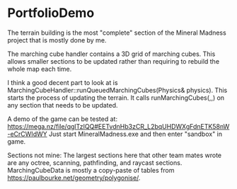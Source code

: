 # PortfolioDemo
The terrain building is the most "complete" section of the Mineral Madness project that is mostly done by me. 

The marching cube handler contains a 3D grid of marching cubes. This allows smaller sections to be updated rather than requiring to rebuild the whole map each time.

I think a good decent part to look at is MarchingCubeHandler::runQueuedMarchingCubes(Physics& physics). This starts the process of updating the terrain. It calls runMarchingCubes(,,) on any section that needs to be updated.

A demo of the game can be tested at:
https://mega.nz/file/qglTzIQQ#EETvdnHb3zCR_L2bqUHDWXgFdnETK58nW-eCrCWIdWY
Just start MineralMadness.exe and then enter "sandbox" in game.

Sections not mine:
The largest sections here that other team mates wrote are any octree, scanning, pathfinding, and raycast sections.
MarchingCubeData is mostly a copy-paste of tables from https://paulbourke.net/geometry/polygonise/.
